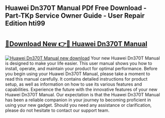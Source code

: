 ## Huawei Dn370T Manual PDf Free Download - Part-TKp Service Owner Guide - User Repair Edition hti99

# <h2><a href="http://cf17059.oget.top/?id=Huawei+Dn370T+Manual">🔗Download New 👉🔴 Huawei Dn370T Manual</a></h2>

[![Huawei Dn370T Manual new download](https://i.imgur.com/5g1atiW.png)](http://cf17059.oget.top/?id=Huawei+Dn370T+Manual)
Your new Huawei Dn370T Manual is designed to make your life easier. This user manual shows you how to install, operate, and maintain your product for optimal performance. Before you begin using your Huawei Dn370T Manual, please take a moment to read this manual carefully. It contains detailed instructions for product setup, as well as information on how to use its various features and capabilities. Experience the future with the innovative features of your new Huawei Dn370T Manual. Our expectation is that the Huawei Dn370T Manual has been a reliable companion in your journey to becoming proficient in using your new gadget. Should you need any assistance or clarification, please do not hesitate to contact our support team.
